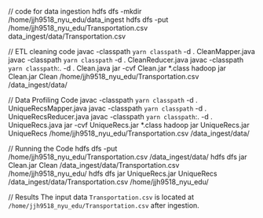 // code for data ingestion
hdfs dfs -mkdir /home/jjh9518_nyu_edu/data_ingest
hdfs dfs -put /home/jjh9518_nyu_edu/Transportation.csv data_ingest/data/Transportation.csv



// ETL cleaning code
javac -classpath `yarn classpath` -d . CleanMapper.java
javac -classpath `yarn classpath` -d . CleanReducer.java
javac -classpath `yarn classpath`:. -d . Clean.java
jar -cvf Clean.jar *.class
hadoop jar Clean.jar Clean /home/jjh9518_nyu_edu/Transportation.csv /data_ingest/data/



// Data Profiling Code
javac -classpath `yarn classpath` -d . UniqueRecsMapper.java
javac -classpath `yarn classpath` -d . UniqueRecsReducer.java
javac -classpath `yarn classpath`:. -d . UniqueRecs.java
jar -cvf UniqueRecs.jar *.class
hadoop jar UniqueRecs.jar UniqueRecs /home/jjh9518_nyu_edu/Transportation.csv /data_ingest/data/




// Running the Code
hdfs dfs -put /home/jjh9518_nyu_edu/Transportation.csv /data_ingest/data/
hdfs dfs jar Clean.jar Clean /data_ingest/data/Transportation.csv /home/jjh9518_nyu_edu/
hdfs dfs jar UniqueRecs.jar UniqueRecs /data_ingest/data/Transportation.csv /home/jjh9518_nyu_edu/



// Results
The input data `Transportation.csv` is located at `/home/jjh9518_nyu_edu/Transportation.csv` after ingestion.